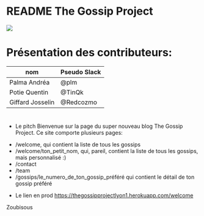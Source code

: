 # README The Gossip Project


<img src="https://upload.wikimedia.org/wikipedia/commons/6/62/Ruby_On_Rails_Logo.svg" align="center" />



# Présentation des contributeurs:
nom             | Pseudo Slack
 ------------   | -------------
Palma Andréa    | @plm
Potie Quentin   | @TinQk
Giffard Josselin| @Redcozmo


#


* Le pitch
Bienvenue sur la page du super nouveau blog The Gossip Project. Ce site comporte plusieurs pages:
- /welcome, qui contient la liste de tous les gossips
- /welcome/ton_petit_nom, qui, pareil, contient la liste de tous les gossips, mais personnalisé :)
- /contact
- /team
- /gossips/le_numero_de_ton_gossip_préféré qui contient le détail de ton gossip préféré


* Le lien en prod
https://thegossipprojectlyon1.herokuapp.com/welcome


Zoubisous
